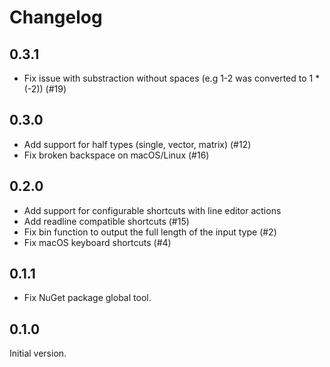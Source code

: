 # Changelog

## 0.3.1

- Fix issue with substraction without spaces (e.g 1-2 was converted to 1 * (-2)) (#19)

## 0.3.0

- Add support for half types (single, vector, matrix) (#12)
- Fix broken backspace on macOS/Linux (#16)

## 0.2.0

- Add support for configurable shortcuts with line editor actions
- Add readline compatible shortcuts (#15)
- Fix bin function to output the full length of the input type (#2)
- Fix macOS keyboard shortcuts (#4)

## 0.1.1

- Fix NuGet package global tool.

## 0.1.0

Initial version.